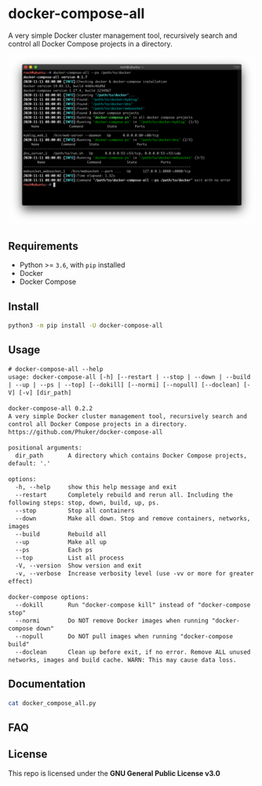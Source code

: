 # docker-compose-all

A very simple Docker cluster management tool, recursively search and control all Docker Compose projects in a directory.

![screenshots1.png](./screenshots/screenshot1.png)

## Requirements

- Python >= `3.6`, with `pip` installed
- Docker
- Docker Compose

## Install

```bash
python3 -m pip install -U docker-compose-all
```

## Usage

```console
# docker-compose-all --help
usage: docker-compose-all [-h] [--restart | --stop | --down | --build | --up | --ps | --top] [--dokill] [--normi] [--nopull] [--doclean] [-V] [-v] [dir_path]

docker-compose-all 0.2.2
A very simple Docker cluster management tool, recursively search and control all Docker Compose projects in a directory.
https://github.com/Phuker/docker-compose-all

positional arguments:
  dir_path       A directory which contains Docker Compose projects, default: '.'

options:
  -h, --help     show this help message and exit
  --restart      Completely rebuild and rerun all. Including the following steps: stop, down, build, up, ps.
  --stop         Stop all containers
  --down         Make all down. Stop and remove containers, networks, images
  --build        Rebuild all
  --up           Make all up
  --ps           Each ps
  --top          List all process
  -V, --version  Show version and exit
  -v, --verbose  Increase verbosity level (use -vv or more for greater effect)

docker-compose options:
  --dokill       Run "docker-compose kill" instead of "docker-compose stop"
  --normi        Do NOT remove Docker images when running "docker-compose down"
  --nopull       Do NOT pull images when running "docker-compose build"
  --doclean      Clean up before exit, if no error. Remove ALL unused networks, images and build cache. WARN: This may cause data loss.
```

## Documentation

```bash
cat docker_compose_all.py
```

## FAQ


## License

This repo is licensed under the **GNU General Public License v3.0**

